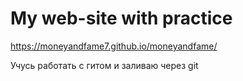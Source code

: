 # My web-site with practice
https://moneyandfame7.github.io/moneyandfame/

  Учусь работать с гитом и заливаю через git
